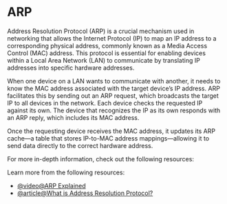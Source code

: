 # ARP

Address Resolution Protocol (ARP) is a crucial mechanism used in networking that allows the Internet Protocol (IP) to map an IP address to a corresponding physical address, commonly known as a Media Access Control (MAC) address. This protocol is essential for enabling devices within a Local Area Network (LAN) to communicate by translating IP addresses into specific hardware addresses.

When one device on a LAN wants to communicate with another, it needs to know the MAC address associated with the target device’s IP address. ARP facilitates this by sending out an ARP request, which broadcasts the target IP to all devices in the network. Each device checks the requested IP against its own. The device that recognizes the IP as its own responds with an ARP reply, which includes its MAC address.

Once the requesting device receives the MAC address, it updates its ARP cache—a table that stores IP-to-MAC address mappings—allowing it to send data directly to the correct hardware address.

For more in-depth information, check out the following resources:

Learn more from the following resources: 

- [@video@ARP Explained](https://www.youtube.com/watch?v=cn8Zxh9bPio)
- [@article@What is Address Resolution Protocol?](https://www.fortinet.com/resources/cyberglossary/what-is-arp)
